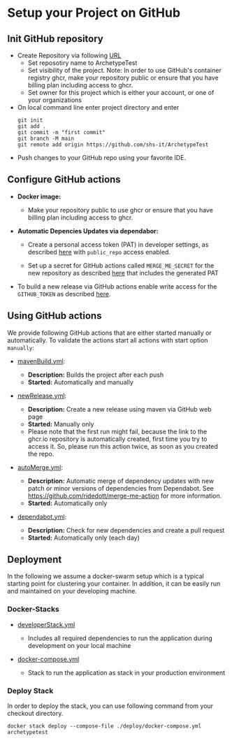 # Setup your Project on GitHub

## Init GitHub repository

* Create Repository via following [URL](https://github.com/new)
  * Set reposotiry name to ArchetypeTest 
  * Set visibility of the project. Note: In order to use GitHub's container registry ghcr, make your repository public or ensure that you have billing plan including access to ghcr. 
  * Set owner for this project which is either your account, or one of your organizations
* On local command line enter project directory and enter
    ```
    git init
    git add .
    git commit -m "first commit"
    git branch -M main
    git remote add origin https://github.com/shs-it/ArchetypeTest
    ```
* Push changes to your GitHub repo using your favorite IDE.


## Configure GitHub actions 

*   __Docker image:__

    * Make your repository public to use ghcr or ensure that you have billing plan including access to ghcr.
  
*   __Automatic Depencies Updates via dependabor:__ 

    *   Create a personal access token (PAT) in developer settings, as described [here](https://docs.github.com/en/authentication/keeping-your-account-and-data-secure/creating-a-personal-access-token) with `public_repo` access enabled.

    *   Set up a secret for GitHub actions called `MERGE_ME_SECRET` for the new repository as described [here](https://docs.github.com/en/actions/security-guides/encrypted-secrets?tool=webui#creating-encrypted-secrets-for-a-repository) that includes the generated PAT

*   To build a new release via GitHub actions enable write access for the  `GITHUB_TOKEN` as described [here](https://docs.github.com/en/repositories/managing-your-repositorys-settings-and-features/enabling-features-for-your-repository/managing-github-actions-settings-for-a-repository#configuring-the-default-github_token-permissions).


## Using GitHub actions

We provide following GitHub actions that are either started manually or automatically. To validate the actions start all actions with start option `manually`:  

*   [mavenBuild.yml](https://github.com/shs-it/ArchetypeTest/actions/workflows/mavenBuild.yml):
    *   __Description:__ Builds the project after each push
    *   __Started:__ Automatically and manually   

*   [newRelease.yml](https://github.com/shs-it/ArchetypeTest/actions/workflows/newRelease.yml):
    *   __Description:__ Create a new release using maven via GitHub web page
    *   __Started:__ Manually only
    *   Please note that the first run might fail, because the link to the ghcr.io repository is automatically created, first time you try to access it. So, please run this action twice, as soon as you created the repo.


*   [autoMerge.yml](https://github.com/shs-it/ArchetypeTest/actions/workflows/autoMerge.yml):
    *   __Description:__ Automatic merge of dependency updates with new patch or minor versions of dependencies from Dependabot. See https://github.com/ridedott/merge-me-action for more information.
    *   __Started:__ Automatically only

*   [dependabot.yml](https://github.com/shs-it/ArchetypeTest/actions/workflows/dependabot.yml):
    *   __Description:__ Check for new dependencies and create a pull request
    *   __Started:__ Automatically only (each day)

## Deployment 

In the following we assume a docker-swarm setup which is a typical starting point for clustering your container.
In addition, it can be easily run and maintained on your developing machine. 

### Docker-Stacks

*   [developerStack.yml](deploy/developerStack.yml)
    *   Includes all required dependencies to run the application during development on your local machine

*   [docker-compose.yml](deploy/docker-compose.yml)
    *   Stack to run the application as stack in your production environment

### Deploy Stack 

In order to deploy the stack, you can use following command from your checkout directory. 
```shell
docker stack deploy --compose-file ./deploy/docker-compose.yml archetypetest
```
